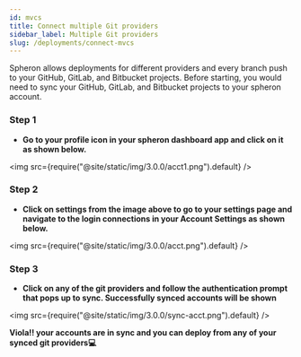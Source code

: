 ```yaml
---
id: mvcs
title: Connect multiple Git providers
sidebar_label: Multiple Git providers
slug: /deployments/connect-mvcs
---
```



Spheron allows deployments for different providers and every branch push to your GitHub, GitLab, and Bitbucket projects. Before starting, you would need to sync your GitHub, GitLab, and Bitbucket projects to your spheron account.

### Step 1

- <strong>
    Go to your profile icon in your spheron dashboard app and click on it as
    shown below.
  </strong>

<img src={require("@site/static/img/3.0.0/acct1.png").default} />

### Step 2
- <strong>
    Click on settings from the image above to go to your settings page and
    navigate to the login connections in your Account Settings as shown below.
  </strong>

<img src={require("@site/static/img/3.0.0/acct.png").default} />

### Step 3

- <strong>
       Click on any of the git providers and follow the authentication prompt that pops up to sync. Successfully synced accounts will be shown
</strong>

<img src={require("@site/static/img/3.0.0/sync-acct.png").default} />


<strong>Viola!! your accounts are in sync and you can deploy from any of your synced git providers💻 </strong>

